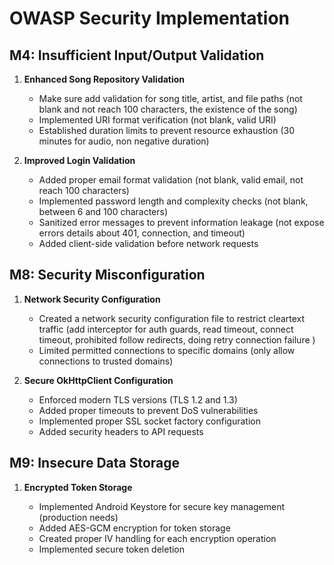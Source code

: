 # OWASP Security Implementation

## M4: Insufficient Input/Output Validation

1. **Enhanced Song Repository Validation**

   - Make sure add validation for song title, artist, and file paths (not blank and not reach 100 characters, the existence of the song)
   - Implemented URI format verification (not blank, valid URI)
   - Established duration limits to prevent resource exhaustion (30 minutes for audio, non negative duration)

2. **Improved Login Validation**

   - Added proper email format validation (not blank, valid email, not reach 100 characters)
   - Implemented password length and complexity checks (not blank, between 6 and 100 characters)
   - Sanitized error messages to prevent information leakage (not expose errors details about 401, connection, and timeout)
   - Added client-side validation before network requests

## M8: Security Misconfiguration

1. **Network Security Configuration**

   - Created a network security configuration file to restrict cleartext traffic (add interceptor for auth guards, read timeout, connect timeout, prohibited follow redirects, doing retry connection failure )
   - Limited permitted connections to specific domains (only allow connections to trusted domains)

2. **Secure OkHttpClient Configuration**

   - Enforced modern TLS versions (TLS 1.2 and 1.3)
   - Added proper timeouts to prevent DoS vulnerabilities
   - Implemented proper SSL socket factory configuration
   - Added security headers to API requests

## M9: Insecure Data Storage

1. **Encrypted Token Storage**

   - Implemented Android Keystore for secure key management (production needs)
   - Added AES-GCM encryption for token storage
   - Created proper IV handling for each encryption operation
   - Implemented secure token deletion
